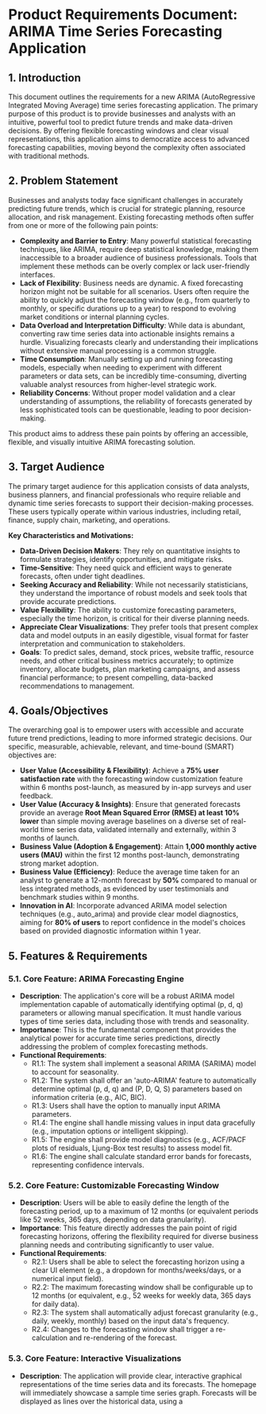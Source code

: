 # Product Requirements Document: ARIMA Time Series Forecasting Application

## 1. Introduction
This document outlines the requirements for a new ARIMA (AutoRegressive Integrated Moving Average) time series forecasting application. The primary purpose of this product is to provide businesses and analysts with an intuitive, powerful tool to predict future trends and make data-driven decisions. By offering flexible forecasting windows and clear visual representations, this application aims to democratize access to advanced forecasting capabilities, moving beyond the complexity often associated with traditional methods.

## 2. Problem Statement
Businesses and analysts today face significant challenges in accurately predicting future trends, which is crucial for strategic planning, resource allocation, and risk management. Existing forecasting methods often suffer from one or more of the following pain points:

*   **Complexity and Barrier to Entry**: Many powerful statistical forecasting techniques, like ARIMA, require deep statistical knowledge, making them inaccessible to a broader audience of business professionals. Tools that implement these methods can be overly complex or lack user-friendly interfaces.
*   **Lack of Flexibility**: Business needs are dynamic. A fixed forecasting horizon might not be suitable for all scenarios. Users often require the ability to quickly adjust the forecasting window (e.g., from quarterly to monthly, or specific durations up to a year) to respond to evolving market conditions or internal planning cycles.
*   **Data Overload and Interpretation Difficulty**: While data is abundant, converting raw time series data into actionable insights remains a hurdle. Visualizing forecasts clearly and understanding their implications without extensive manual processing is a common struggle.
*   **Time Consumption**: Manually setting up and running forecasting models, especially when needing to experiment with different parameters or data sets, can be incredibly time-consuming, diverting valuable analyst resources from higher-level strategic work.
*   **Reliability Concerns**: Without proper model validation and a clear understanding of assumptions, the reliability of forecasts generated by less sophisticated tools can be questionable, leading to poor decision-making.

This product aims to address these pain points by offering an accessible, flexible, and visually intuitive ARIMA forecasting solution.

## 3. Target Audience
The primary target audience for this application consists of data analysts, business planners, and financial professionals who require reliable and dynamic time series forecasts to support their decision-making processes. These users typically operate within various industries, including retail, finance, supply chain, marketing, and operations.

**Key Characteristics and Motivations:**

*   **Data-Driven Decision Makers**: They rely on quantitative insights to formulate strategies, identify opportunities, and mitigate risks.
*   **Time-Sensitive**: They need quick and efficient ways to generate forecasts, often under tight deadlines.
*   **Seeking Accuracy and Reliability**: While not necessarily statisticians, they understand the importance of robust models and seek tools that provide accurate predictions.
*   **Value Flexibility**: The ability to customize forecasting parameters, especially the time horizon, is critical for their diverse planning needs.
*   **Appreciate Clear Visualizations**: They prefer tools that present complex data and model outputs in an easily digestible, visual format for faster interpretation and communication to stakeholders.
*   **Goals**: To predict sales, demand, stock prices, website traffic, resource needs, and other critical business metrics accurately; to optimize inventory, allocate budgets, plan marketing campaigns, and assess financial performance; to present compelling, data-backed recommendations to management.

## 4. Goals/Objectives
The overarching goal is to empower users with accessible and accurate future trend predictions, leading to more informed strategic decisions. Our specific, measurable, achievable, relevant, and time-bound (SMART) objectives are:

*   **User Value (Accessibility & Flexibility)**: Achieve a **75% user satisfaction rate** with the forecasting window customization feature within 6 months post-launch, as measured by in-app surveys and user feedback.
*   **User Value (Accuracy & Insights)**: Ensure that generated forecasts provide an average **Root Mean Squared Error (RMSE) at least 10% lower** than simple moving average baselines on a diverse set of real-world time series data, validated internally and externally, within 3 months of launch.
*   **Business Value (Adoption & Engagement)**: Attain **1,000 monthly active users (MAU)** within the first 12 months post-launch, demonstrating strong market adoption.
*   **Business Value (Efficiency)**: Reduce the average time taken for an analyst to generate a 12-month forecast by **50%** compared to manual or less integrated methods, as evidenced by user testimonials and benchmark studies within 9 months.
*   **Innovation in AI**: Incorporate advanced ARIMA model selection techniques (e.g., auto_arima) and provide clear model diagnostics, aiming for **80% of users** to report confidence in the model's choices based on provided diagnostic information within 1 year.

## 5. Features & Requirements

### 5.1. Core Feature: ARIMA Forecasting Engine
*   **Description**: The application's core will be a robust ARIMA model implementation capable of automatically identifying optimal (p, d, q) parameters or allowing manual specification. It must handle various types of time series data, including those with trends and seasonality.
*   **Importance**: This is the fundamental component that provides the analytical power for accurate time series predictions, directly addressing the problem of complex forecasting methods.
*   **Functional Requirements**: 
    *   R1.1: The system shall implement a seasonal ARIMA (SARIMA) model to account for seasonality.
    *   R1.2: The system shall offer an 'auto-ARIMA' feature to automatically determine optimal (p, d, q) and (P, D, Q, S) parameters based on information criteria (e.g., AIC, BIC).
    *   R1.3: Users shall have the option to manually input ARIMA parameters.
    *   R1.4: The engine shall handle missing values in input data gracefully (e.g., imputation options or intelligent skipping).
    *   R1.5: The engine shall provide model diagnostics (e.g., ACF/PACF plots of residuals, Ljung-Box test results) to assess model fit.
    *   R1.6: The engine shall calculate standard error bands for forecasts, representing confidence intervals.

### 5.2. Core Feature: Customizable Forecasting Window
*   **Description**: Users will be able to easily define the length of the forecasting period, up to a maximum of 12 months (or equivalent periods like 52 weeks, 365 days, depending on data granularity).
*   **Importance**: This feature directly addresses the pain point of rigid forecasting horizons, offering the flexibility required for diverse business planning needs and contributing significantly to user value.
*   **Functional Requirements**: 
    *   R2.1: Users shall be able to select the forecasting horizon using a clear UI element (e.g., a dropdown for months/weeks/days, or a numerical input field).
    *   R2.2: The maximum forecasting window shall be configurable up to 12 months (or equivalent, e.g., 52 weeks for weekly data, 365 days for daily data).
    *   R2.3: The system shall automatically adjust forecast granularity (e.g., daily, weekly, monthly) based on the input data's frequency.
    *   R2.4: Changes to the forecasting window shall trigger a re-calculation and re-rendering of the forecast.

### 5.3. Core Feature: Interactive Visualizations
*   **Description**: The application will provide clear, interactive graphical representations of the time series data and its forecasts. The homepage will immediately showcase a sample time series graph. Forecasts will be displayed as lines over the historical data, using a 
